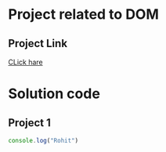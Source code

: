 # Project related to DOM
## Project Link
[CLick hare](https://stactblitz.com/edit/dom-project-chaiaurcode?file=index.html)

# Solution code

## Project 1
```javascript
console.log("Rohit")
```